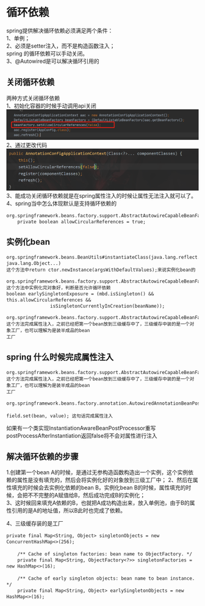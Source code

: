 # 循环依赖  
spring提供解决循环依赖必须满足两个条件：  
1、单例；  
2、必须是setter注入，而不是构造函数注入；  
spring 的循环依赖可以手动关闭。  
3、@Autowired是可以解决循环引用的  
## 关闭循环依赖  
两种方式关闭循环依赖  
1、初始化容器的时候手动调用api关闭  
![关闭循环依赖1](./image/关闭循环依赖.png)  
2、通过更改代码  
![关闭循环依赖2](./image/关闭循环依赖2.png)  
3、能成功关闭循环依赖就是在spring属性注入的时候让属性无法注入就可以了。  
4、spring当中怎么体现默认是支持循环依赖的  
~~~
org.springframework.beans.factory.support.AbstractAutowireCapableBeanFactory#allowCircularReferences 
	private boolean allowCircularReferences = true;
~~~
## 实例化bean  
~~~
org.springframework.beans.BeanUtils#instantiateClass(java.lang.reflect.Constructor<T>, java.lang.Object...) 
这个方法中return ctor.newInstance(argsWithDefaultValues);来说实例化bean的
~~~  
~~~
org.springframework.beans.factory.support.AbstractAutowireCapableBeanFactory#doCreateBean 
这个方法中实例化完对象好，判断是否允许循环依赖  
boolean earlySingletonExposure = (mbd.isSingleton() && this.allowCircularReferences &&
				isSingletonCurrentlyInCreation(beanName));
~~~
~~~
org.springframework.beans.factory.support.AbstractAutowireCapableBeanFactory#populateBean
这个方法完成属性注入，之前已经把第一个bean放到三级缓存中了，三级缓存中装的是一个对象工厂，也可以理解为是装半成品的bean
工厂
~~~


## spring 什么时候完成属性注入  
~~~
org.springframework.beans.factory.support.AbstractAutowireCapableBeanFactory#populateBean
这个方法完成属性注入，之前已经把第一个bean放到三级缓存中了，三级缓存中装的是一个对象工厂，也可以理解为是装半成品的bean
工厂
~~~
~~~
org.springframework.beans.factory.annotation.AutowiredAnnotationBeanPostProcessor.AutowiredFieldElement#inject

field.set(bean, value); 这句话完成属性注入
~~~
如果有一个类实现InstantiationAwareBeanPostProcessor重写postProcessAfterInstantiation返回false将不会对属性进行注入
## 解决循环依赖的步骤  
1.创建第一个bean A的时候，是通过无参构造函数构造出一个实例，这个实例依赖的属性是没有填充的，然后会将实例化好的对象放到三级工厂中；
2、然后在属性填充的时候会去实例化依赖的bean B，实例化bean B的时候，属性填充的时候，会把不不完整的A赋值给B，然后成功完成B的实例化；  
3、这时候回来填充A依赖的B，也就把A成功构造出来，放入单例池，由于B的属性引用的是A的地址值，所以B此时也完成了依赖。

4、三级缓存装的是工厂  
~~~
private final Map<String, Object> singletonObjects = new ConcurrentHashMap<>(256);

	/** Cache of singleton factories: bean name to ObjectFactory. */
	private final Map<String, ObjectFactory<?>> singletonFactories = new HashMap<>(16);

	/** Cache of early singleton objects: bean name to bean instance. */
	private final Map<String, Object> earlySingletonObjects = new HashMap<>(16);
~~~